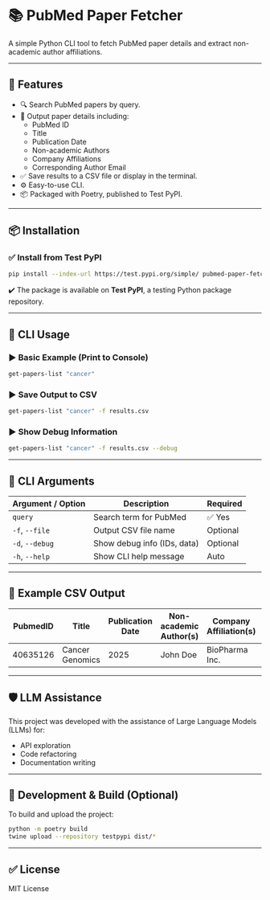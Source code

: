 # 📚 PubMed Paper Fetcher

A simple Python CLI tool to fetch PubMed paper details and extract non-academic author affiliations.

---

## 🚀 Features

- 🔍 Search PubMed papers by query.
- 📄 Output paper details including:
   - PubMed ID
   - Title
   - Publication Date
   - Non-academic Authors
   - Company Affiliations
   - Corresponding Author Email
- ✅ Save results to a CSV file or display in the terminal.
- ⚙️ Easy-to-use CLI.
- 📦 Packaged with Poetry, published to Test PyPI.

---

## 📦 Installation

### ✅ Install from Test PyPI

```bash
pip install --index-url https://test.pypi.org/simple/ pubmed-paper-fetcher-aravind
```

✔️ The package is available on **Test PyPI**, a testing Python package repository.

---

## 🔧 CLI Usage

### ▶️ Basic Example (Print to Console)

```bash
get-papers-list "cancer"
```

### ▶️ Save Output to CSV

```bash
get-papers-list "cancer" -f results.csv
```

### ▶️ Show Debug Information

```bash
get-papers-list "cancer" -f results.csv --debug
```

---

## 📑 CLI Arguments

| Argument / Option          | Description                                   | Required |
|----------------------------|-----------------------------------------------|----------|
| `query`                    | Search term for PubMed                        | ✅ Yes   |
| `-f`, `--file`             | Output CSV file name                          | Optional |
| `-d`, `--debug`            | Show debug info (IDs, data)                   | Optional |
| `-h`, `--help`             | Show CLI help message                         | Auto     |

---

## 🔗 Example CSV Output

| PubmedID | Title                 | Publication Date | Non-academic Author(s) | Company Affiliation(s) | Corresponding Author Email |
|----------|------------------------|------------------|------------------------|------------------------|---------------------------|
| 40635126 | Cancer Genomics         | 2025             | John Doe               | BioPharma Inc.         | john.doe@biopharma.com    |

---

## 🛡️ LLM Assistance

This project was developed with the assistance of Large Language Models (LLMs) for:
- API exploration
- Code refactoring
- Documentation writing

---

## 🔨 Development & Build (Optional)

To build and upload the project:
```bash
python -m poetry build
twine upload --repository testpypi dist/*
```

---

## ✅ License

MIT License
